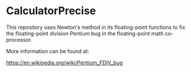 # CalculatorPrecise

This repository uses Newton's method in its floating-point functions to fix the floating-point division Pentium bug in the floating-point math co-processor.

More information can be found at:

https://en.wikipedia.org/wiki/Pentium_FDIV_bug

